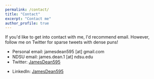 ```yaml
---
permalink: /contact/
title: "Contact"
excerpt: "Contact me"
author_profile: true
---
```

If you'd like to get into contact with me, I'd recommend email. However, follow me on Twitter for sparse tweets with dense puns!

* Personal email: jamesdean595 [at] gmail.com
* NDSU email: james.dean.1 [at] ndsu.edu
* Twitter: [JamesDean595](http://twitter.com/JamesDean595)
<!--* Google Scholar: [author:geiger-r-stuart](http://scholar.google.com/citations?user=0AvWi3wAAAAJ&hl=en)-->
* LinkedIn: [JamesDean595](http://www.linkedin.com/in/JamesDean595)

